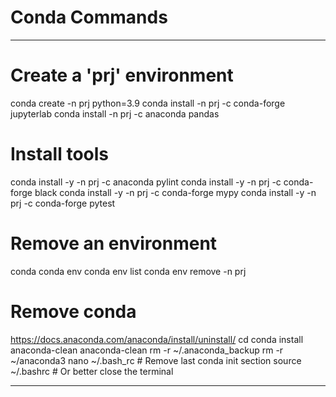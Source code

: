 # Conda Commands
-------------------------------------------------------------------------------

# Create a 'prj' environment
conda create  -n prj python=3.9
conda install -n prj -c conda-forge jupyterlab
conda install -n prj -c anaconda    pandas

# Install tools
conda install -y -n prj -c anaconda pylint
conda install -y -n prj -c conda-forge black
conda install -y -n prj -c conda-forge mypy
conda install -y -n prj -c conda-forge pytest

# Remove an environment
conda
conda env 
conda env list
conda env remove -n prj

# Remove conda
https://docs.anaconda.com/anaconda/install/uninstall/
cd
conda install anaconda-clean
anaconda-clean
rm -r ~/.anaconda_backup
rm -r ~/anaconda3
nano ~/.bash_rc  # Remove last conda init section
source ~/.bashrc # Or better close the terminal

-------------------------------------------------------------------------------

